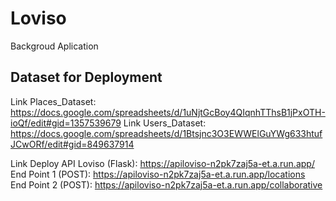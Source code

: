 # Loviso
Backgroud Aplication

## Dataset for Deployment
Link Places_Dataset: https://docs.google.com/spreadsheets/d/1uNjtGcBoy4QIqnhTThsB1jPxOTH-ioQf/edit#gid=1357539679
Link Users_Dataset: https://docs.google.com/spreadsheets/d/1Btsjnc3O3EWWElGuYWg633htufJCwORf/edit#gid=849637914

Link Deploy API Loviso (Flask): https://apiloviso-n2pk7zaj5a-et.a.run.app/ <br>
End Point 1 (POST): https://apiloviso-n2pk7zaj5a-et.a.run.app/locations <br>
End Point 2 (POST): https://apiloviso-n2pk7zaj5a-et.a.run.app/collaborative <br>
